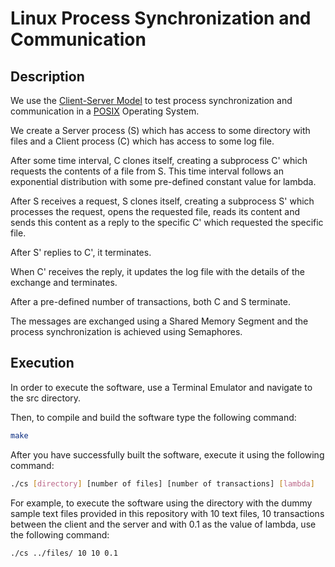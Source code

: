# Linux Process Synchronization and Communication

## Description
We use the [Client-Server Model](https://en.wikipedia.org/wiki/Client%E2%80%93server_model) to test process synchronization and communication in a [POSIX](https://en.wikipedia.org/wiki/POSIX) Operating System.

We create a Server process (S) which has access to some directory with files and a Client process (C) which has access to some log file.

After some time interval, C clones itself, creating a subprocess C' which requests the contents of a file from S. This time interval follows an exponential distribution with some pre-defined constant value for lambda.

After S receives a request, S clones itself, creating a subprocess S' which processes the request, opens the requested file, reads its content and sends this content as a reply to the specific C' which requested the specific file.

After S' replies to C', it terminates.

When C' receives the reply, it updates the log file with the details of the exchange and terminates.

After a pre-defined number of transactions, both C and S terminate.

The messages are exchanged using a Shared Memory Segment and the process synchronization is achieved using Semaphores.

## Execution
In order to execute the software, use a Terminal Emulator and navigate to the src directory.

Then, to compile and build the software type the following command:
```bash
make
```

After you have successfully built the software, execute it using the following command:
```bash
./cs [directory] [number of files] [number of transactions] [lambda]
```

For example, to execute the software using the directory with the dummy sample text files provided in this repository with 10 text files, 10 transactions between the client and the server and with 0.1 as the value of lambda, use the following command:
```bash
./cs ../files/ 10 10 0.1
```
